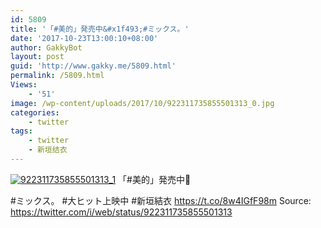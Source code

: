 ```yaml
---
id: 5809
title: '「#美的」発売中&#x1f493;#ミックス。'
date: '2017-10-23T13:00:10+08:00'
author: GakkyBot
layout: post
guid: 'http://www.gakky.me/5809.html'
permalink: /5809.html
Views:
    - '51'
image: /wp-content/uploads/2017/10/922311735855501313_0.jpg
categories:
    - twitter
tags:
    - twitter
    - 新垣结衣
---
```


[![922311735855501313_1](http://www.yui-aragaki.org/wp-content/uploads/2017/10/922311735855501313_1.jpg)](http://www.yui-aragaki.org/wp-content/uploads/2017/10/922311735855501313_1.jpg)
「#美的」発売中💓

\#ミックス。 #大ヒット上映中
\#新垣結衣 https://t.co/8w4IGfF98m
Source: <https://twitter.com/i/web/status/922311735855501313>
